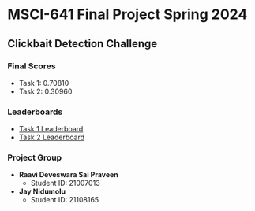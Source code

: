 # MSCI-641 Final Project Spring 2024

## Clickbait Detection Challenge

### Final Scores
- Task 1: 0.70810
- Task 2: 0.30960

### Leaderboards
- [Task 1 Leaderboard](https://www.kaggle.com/competitions/task-1-clickbait-detection-msci-641-s-24/leaderboard)
- [Task 2 Leaderboard](https://www.kaggle.com/competitions/task-2-clickbait-detection-msci-641-s-24/leaderboard)

### Project Group
- **Raavi Deveswara Sai Praveen**
  - Student ID: 21007013
- **Jay Nidumolu**
  - Student ID: 21108165
